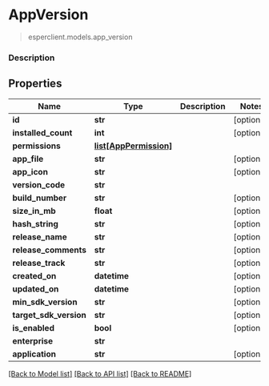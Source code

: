 # AppVersion
> esperclient.models.app_version

### Description

## Properties
Name | Type | Description | Notes
------------ | ------------- | ------------- | -------------
**id** | **str** |  | [optional] 
**installed_count** | **int** |  | [optional] 
**permissions** | [**list[AppPermission]**](AppPermission.md) |  | 
**app_file** | **str** |  | [optional] 
**app_icon** | **str** |  | [optional] 
**version_code** | **str** |  | 
**build_number** | **str** |  | [optional] 
**size_in_mb** | **float** |  | [optional] 
**hash_string** | **str** |  | [optional] 
**release_name** | **str** |  | [optional] 
**release_comments** | **str** |  | [optional] 
**release_track** | **str** |  | [optional] 
**created_on** | **datetime** |  | [optional] 
**updated_on** | **datetime** |  | [optional] 
**min_sdk_version** | **str** |  | [optional] 
**target_sdk_version** | **str** |  | [optional] 
**is_enabled** | **bool** |  | [optional] 
**enterprise** | **str** |  | 
**application** | **str** |  | [optional] 

[[Back to Model list]](../README.md#documentation-for-models) [[Back to API list]](../README.md#documentation-for-api-endpoints) [[Back to README]](../README.md)


